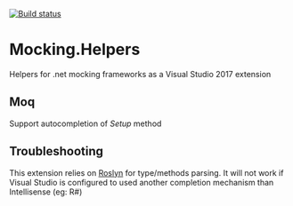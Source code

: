 [![Build status](https://ci.appveyor.com/api/projects/status/kh61bjuq3eqb62rf/branch/master?svg=true
)](https://ci.appveyor.com/project/MrLuje/mocking-helpers)

# Mocking.Helpers
Helpers for .net mocking frameworks as a Visual Studio 2017 extension

## Moq
Support autocompletion of _Setup_ method



## Troubleshooting
This extension relies on [Roslyn](https://github.com/dotnet/roslyn) for type/methods parsing.
It will not work if Visual Studio is configured to used another completion mechanism than Intellisense (eg: R#)
